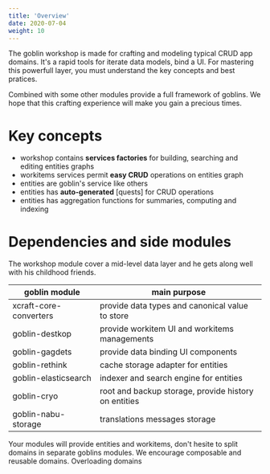 ```yaml
---
title: 'Overview'
date: 2020-07-04
weight: 10
---
```


The goblin workshop is made for crafting and modeling typical CRUD app domains.
It's a rapid tools for iterate data models, bind a UI. For mastering this
powerfull layer, you must understand the key concepts and best pratices.

Combined with some other modules provide a full framework of goblins. We hope
that this crafting experience will make you gain a precious times.

# Key concepts

- workshop contains **services factories** for building, searching and editing
  entities graphs
- workitems services permit **easy CRUD** operations on entities graph
- entities are goblin's service like others
- entities has **auto-generated** [quests] for CRUD operations
- entities has aggregation functions for summaries, computing and indexing

# Dependencies and side modules

The workshop module cover a mid-level data layer and he gets along well with his
childhood friends.

| goblin module          | main purpose                                         |
| ---------------------- | ---------------------------------------------------- |
| xcraft-core-converters | provide data types and canonical value to store      |
| goblin-destkop         | provide workitem UI and workitems managements        |
| goblin-gagdets         | provide data binding UI components                   |
| goblin-rethink         | cache storage adapter for entities                   |
| goblin-elasticsearch   | indexer and search engine for entities               |
| goblin-cryo            | root and backup storage, provide history on entities |
| goblin-nabu-storage    | translations messages storage                        |

Your modules will provide entities and workitems, don't hesite to split domains
in separate goblins modules. We encourage composable and reusable domains.
Overloading domains
